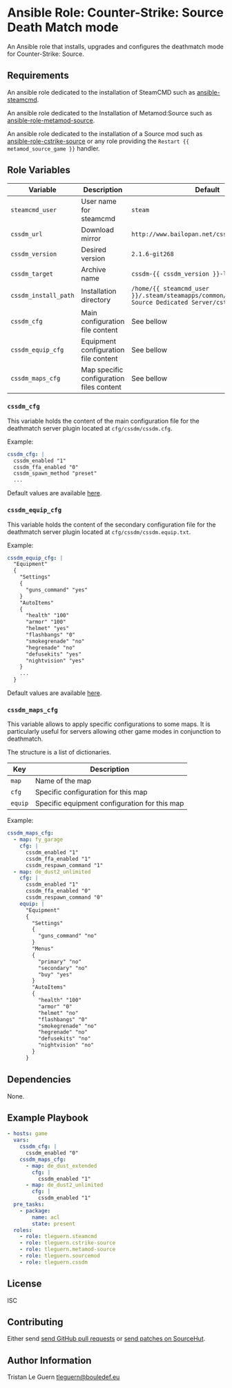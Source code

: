 # Ansible Role: Counter-Strike: Source Death Match mode

An Ansible role that installs, upgrades and configures the deathmatch mode for Counter-Strike: Source.

## Requirements

An ansible role dedicated to the installation of SteamCMD such as [ansible-steamcmd](https://github.com/Aversiste/ansible-steamcmd).

An ansible role dedicated to the Installation of Metamod:Source such as [ansible-role-metamod-source](https://github.com/Aversiste/ansible-role-metamod-source).

An ansible role dedicated to the installation of a Source mod such as [ansible-role-cstrike-source](https://github.com/Aversiste/ansible-role-cstrike-source) or any role providing the `Restart {{ metamod_source_game }}` handler.

## Role Variables

| Variable | Description | Default |
|----------|-------------|---------|
| `steamcmd_user` | User name for steamcmd | `steam` |
| `cssdm_url` | Download mirror | `http://www.bailopan.net/cssdm/snapshots/2.1` |
| `cssdm_version` | Desired version | `2.1.6-git268` |
| `cssdm_target` | Archive name | `cssdm-{{ cssdm_version }}-linux.tar.gz` |
| `cssdm_install_path` | Installation directory | `/home/{{ steamcmd_user }}/.steam/steamapps/common/Counter-Strike Source Dedicated Server/cstrike` |
| `cssdm_cfg` | Main configuration file content | See bellow |
| `cssdm_equip_cfg` | Equipment configuration file content | See bellow |
| `cssdm_maps_cfg` | Map specific configuration files content | See bellow |

### `cssdm_cfg`

This variable holds the content of the main configuration file for the deathmatch server plugin located at `cfg/cssdm/cssdm.cfg`.

Example:

```yaml
cssdm_cfg: |
  cssdm_enabled "1"
  cssdm_ffa_enabled "0"
  cssdm_spawn_method "preset"
  ...
```

Default values are available [here](https://github.com/alliedmodders/cssdm/blob/master/cfg/cssdm.cfg).

### `cssdm_equip_cfg`

This variable holds the content of the secondary configuration file for the deathmatch server plugin located at `cfg/cssdm/cssdm.equip.txt`.

Example:

```yaml
cssdm_equip_cfg: |
  "Equipment"
  {
    "Settings"
    {
      "guns_command" "yes"
    }
    "AutoItems"
    {
      "health" "100"
      "armor" "100"
      "helmet" "yes"
      "flashbangs" "0"
      "smokegrenade" "no"
      "hegrenade" "no"
      "defusekits" "yes"
      "nightvision" "yes"
    }
    ...
  }
```

Default values are available [here](https://github.com/alliedmodders/cssdm/blob/master/cfg/cssdm.equip.txt).

### `cssdm_maps_cfg`

This variable allows to apply specific configurations to some maps.
It is particularly useful for servers allowing other game modes in conjunction to deathmatch.

The structure is a list of dictionaries.

| Key | Description |
| --- | ----- |
| `map` | Name of the map |
| `cfg` | Specific configuration for this map |
| `equip` | Specific equipment configuration for this map |

Example:

```yaml
cssdm_maps_cfg:
  - map: fy_garage
    cfg: |
      cssdm_enabled "1"
      cssdm_ffa_enabled "1"
      cssdm_respawn_command "1"
  - map: de_dust2_unlimited
    cfg: |
      cssdm_enabled "1"
      cssdm_ffa_enabled "0"
      cssdm_respawn_command "0"
    equip: |
      "Equipment"
      {
        "Settings"
        {
          "guns_command" "no"
        }
        "Menus"
        {
          "primary" "no"
          "secondary" "no"
          "buy" "yes"
        }
        "AutoItems"
        {
          "health" "100"
          "armor" "0"
          "helmet" "no"
          "flashbangs" "0"
          "smokegrenade" "no"
          "hegrenade" "no"
          "defusekits" "no"
          "nightvision" "no"
        }
      }
```

## Dependencies

None.

## Example Playbook

```yaml
- hosts: game
  vars:
    cssdm_cfg: |
      cssdm_enabled "0"
    cssdm_maps_cfg:
      - map: de_dust_extended
        cfg: |
          cssdm_enabled "1"
      - map: de_dust2_unlimited
        cfg: |
          cssdm_enabled "1"
  pre_tasks:
    - package:
        name: acl
        state: present
  roles:
    - role: tleguern.steamcmd
    - role: tleguern.cstrike-source
    - role: tleguern.metamod-source
    - role: tleguern.sourcemod
    - role: tleguern.cssdm
```

## License

ISC

## Contributing

Either send [send GitHub pull requests](https://github.com/tleguern/ansible-role-cssdm) or [send patches on SourceHut](https://lists.sr.ht/~tleguern/misc).

## Author Information

Tristan Le Guern <tleguern@bouledef.eu>
